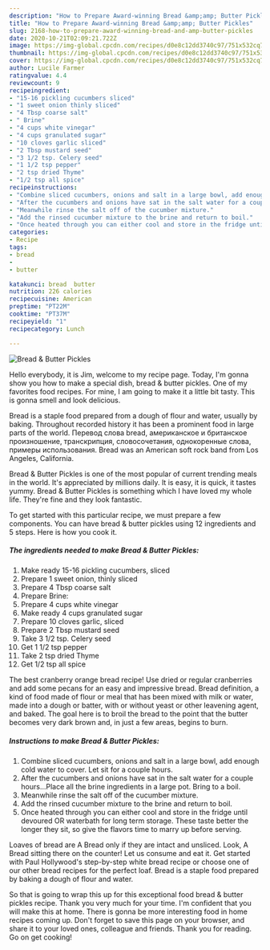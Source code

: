 ```yaml
---
description: "How to Prepare Award-winning Bread &amp;amp; Butter Pickles"
title: "How to Prepare Award-winning Bread &amp;amp; Butter Pickles"
slug: 2168-how-to-prepare-award-winning-bread-and-amp-butter-pickles
date: 2020-10-21T02:09:21.722Z
image: https://img-global.cpcdn.com/recipes/d0e8c12dd3740c97/751x532cq70/bread-butter-pickles-recipe-main-photo.jpg
thumbnail: https://img-global.cpcdn.com/recipes/d0e8c12dd3740c97/751x532cq70/bread-butter-pickles-recipe-main-photo.jpg
cover: https://img-global.cpcdn.com/recipes/d0e8c12dd3740c97/751x532cq70/bread-butter-pickles-recipe-main-photo.jpg
author: Lucile Farmer
ratingvalue: 4.4
reviewcount: 9
recipeingredient:
- "15-16 pickling cucumbers sliced"
- "1 sweet onion thinly sliced"
- "4 Tbsp coarse salt"
- " Brine"
- "4 cups white vinegar"
- "4 cups granulated sugar"
- "10 cloves garlic sliced"
- "2 Tbsp mustard seed"
- "3 1/2 tsp. Celery seed"
- "1 1/2 tsp pepper"
- "2 tsp dried Thyme"
- "1/2 tsp all spice"
recipeinstructions:
- "Combine sliced cucumbers, onions and salt in a large bowl, add enough cold water to cover. Let sit for a couple hours."
- "After the cucumbers and onions have sat in the salt water for a couple hours...Place all the brine ingredients in a large pot. Bring to a boil."
- "Meanwhile rinse the salt off of the cucumber mixture."
- "Add the rinsed cucumber mixture to the brine and return to boil."
- "Once heated through you can either cool and store in the fridge until devoured OR waterbath for long term storage. These taste better the longer they sit, so give the flavors time to marry up before serving."
categories:
- Recipe
tags:
- bread
- 
- butter

katakunci: bread  butter 
nutrition: 226 calories
recipecuisine: American
preptime: "PT22M"
cooktime: "PT37M"
recipeyield: "1"
recipecategory: Lunch

---
```



![Bread &amp; Butter Pickles](https://img-global.cpcdn.com/recipes/d0e8c12dd3740c97/751x532cq70/bread-butter-pickles-recipe-main-photo.jpg)

Hello everybody, it is Jim, welcome to my recipe page. Today, I'm gonna show you how to make a special dish, bread &amp; butter pickles. One of my favorites food recipes. For mine, I am going to make it a little bit tasty. This is gonna smell and look delicious.

Bread is a staple food prepared from a dough of flour and water, usually by baking. Throughout recorded history it has been a prominent food in large parts of the world. Перевод слова bread, американское и британское произношение, транскрипция, словосочетания, однокоренные слова, примеры использования. Bread was an American soft rock band from Los Angeles, California.

Bread &amp; Butter Pickles is one of the most popular of current trending meals in the world. It's appreciated by millions daily. It is easy, it is quick, it tastes yummy. Bread &amp; Butter Pickles is something which I have loved my whole life. They're fine and they look fantastic.


To get started with this particular recipe, we must prepare a few components. You can have bread &amp; butter pickles using 12 ingredients and 5 steps. Here is how you cook it.

<!--inarticleads1-->

##### The ingredients needed to make Bread &amp; Butter Pickles:

1. Make ready 15-16 pickling cucumbers, sliced
1. Prepare 1 sweet onion, thinly sliced
1. Prepare 4 Tbsp coarse salt
1. Prepare  Brine:
1. Prepare 4 cups white vinegar
1. Make ready 4 cups granulated sugar
1. Prepare 10 cloves garlic, sliced
1. Prepare 2 Tbsp mustard seed
1. Take 3 1/2 tsp. Celery seed
1. Get 1 1/2 tsp pepper
1. Take 2 tsp dried Thyme
1. Get 1/2 tsp all spice


The best cranberry orange bread recipe! Use dried or regular cranberries and add some pecans for an easy and impressive bread. Bread definition, a kind of food made of flour or meal that has been mixed with milk or water, made into a dough or batter, with or without yeast or other leavening agent, and baked. The goal here is to broil the bread to the point that the butter becomes very dark brown and, in just a few areas, begins to burn. 

<!--inarticleads2-->

##### Instructions to make Bread &amp; Butter Pickles:

1. Combine sliced cucumbers, onions and salt in a large bowl, add enough cold water to cover. Let sit for a couple hours.
1. After the cucumbers and onions have sat in the salt water for a couple hours...Place all the brine ingredients in a large pot. Bring to a boil.
1. Meanwhile rinse the salt off of the cucumber mixture.
1. Add the rinsed cucumber mixture to the brine and return to boil.
1. Once heated through you can either cool and store in the fridge until devoured OR waterbath for long term storage. These taste better the longer they sit, so give the flavors time to marry up before serving.


Loaves of bread are A Bread only if they are intact and unsliced. Look, A Bread sitting there on the counter! Let us consume and eat it. Get started with Paul Hollywood&#39;s step-by-step white bread recipe or choose one of our other bread recipes for the perfect loaf. Bread is a staple food prepared by baking a dough of flour and water. 

So that is going to wrap this up for this exceptional food bread &amp; butter pickles recipe. Thank you very much for your time. I'm confident that you will make this at home. There is gonna be more interesting food in home recipes coming up. Don't forget to save this page on your browser, and share it to your loved ones, colleague and friends. Thank you for reading. Go on get cooking!
